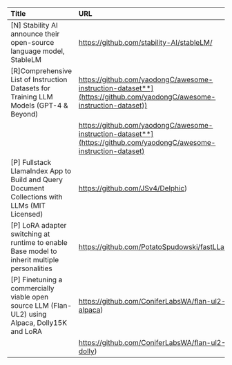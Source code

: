 | Title                                                                                           | URL                                                                                                                  |   Score | Date                |
|:------------------------------------------------------------------------------------------------|:---------------------------------------------------------------------------------------------------------------------|--------:|:--------------------|
| [N] Stability AI announce their open-source language model, StableLM                            | https://github.com/stability-AI/stableLM/                                                                            |     811 | 2023-04-19 15:29:34 |
| [R]Comprehensive List of Instruction Datasets for Training LLM Models (GPT-4 &amp; Beyond)      | https://github.com/yaodongC/awesome-instruction-dataset**](https://github.com/yaodongC/awesome-instruction-dataset)) |     172 | 2023-04-20 15:35:12 |
|                                                                                                 | https://github.com/yaodongC/awesome-instruction-dataset**](https://github.com/yaodongC/awesome-instruction-dataset)  |         |                     |
| [P] Fullstack LlamaIndex App to Build and Query Document Collections with LLMs (MIT Licensed)   | https://github.com/JSv4/Delphic)                                                                                     |      57 | 2023-04-21 02:10:22 |
| [P] LoRA adapter switching at runtime to enable Base model to inherit multiple personalities    | https://github.com/PotatoSpudowski/fastLLaMa)                                                                        |      57 | 2023-04-20 09:28:08 |
| [P] Finetuning a commercially viable open source LLM (Flan-UL2) using Alpaca, Dolly15K and LoRA | https://github.com/ConiferLabsWA/flan-ul2-alpaca)                                                                    |      45 | 2023-04-20 21:40:01 |
|                                                                                                 | https://github.com/ConiferLabsWA/flan-ul2-dolly)                                                                     |         |                     |